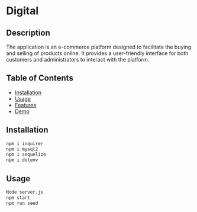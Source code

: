 # Digital
## Description
The application is an e-commerce platform designed to facilitate the buying and selling of products online. It provides a user-friendly interface for both customers and administrators to interact with the platform.

## Table of Contents

* [Installation](#Installation)
* [Usage](#Usage)
* [Features](#Features)
* [Demo](#Demo)

## Installation

```md
npm i inquirer
npm i mysql2 
npm i sequelize
npm i dotenv
```
## Usage
```md
Node server.js
npm start
npm run seed
```